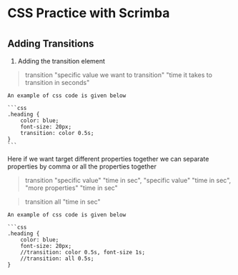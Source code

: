 <h1>CSS Practice with Scrimba<h1>

<h2>Adding Transitions</h2>

1. Adding the transition element

>transition "specific value we want to transition" "time it takes to transition in seconds"

    An example of css code is given below

    ```css
    .heading {
        color: blue;
        font-size: 20px;
        transition: color 0.5s;
    }
    ```

Here if we want target different properties together we can separate properties by comma or all the properties together

>transition "specific value" "time in sec", "specific value" "time in sec", "more properties" "time in sec"

>transition all "time in sec"


    An example of css code is given below

    ```css
    .heading {
        color: blue;
        font-size: 20px;
        //transition: color 0.5s, font-size 1s;
        //transition: all 0.5s;
    }

